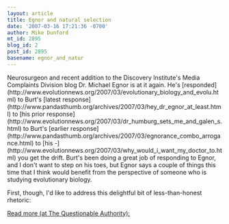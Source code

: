 ```yaml
---
layout: article
title: Egnor and natural selection
date: '2007-03-16 17:21:36 -0700'
author: Mike Dunford
mt_id: 2895
blog_id: 2
post_id: 2895
basename: egnor_and_natur
---
```

<p>
Neurosurgeon and recent addition to the Discovery Institute's Media Complaints Division blog Dr. Michael Egnor is at it again. He's [responded](http://www.evolutionnews.org/2007/03/evolutionary_biology_and_evolu.html) to Burt's [latest response](http://www.pandasthumb.org/archives/2007/03/hey_dr_egnor_at_least.html) to [his prior response](http://www.evolutionnews.org/2007/03/dr_humburg_sets_me_and_galen_s.html) to Burt's [earlier response](http://www.pandasthumb.org/archives/2007/03/egnorance_combo_arrogance.html) to [his -](http://www.evolutionnews.org/2007/03/why_would_i_want_my_doctor_to.html) you get the drift. Burt's been doing a great job of responding to Egnor, and I don't want to step on his toes, but Egnor says a couple of things this time that I think would benefit from the perspective of someone who is studying evolutionary biology. 
</p>

<p>
First, though, I'd like to address this delightful bit of less-than-honest rhetoric:
</p>

[Read more (at The Questionable Authority):](http://scienceblogs.com/authority/2007/03/egnor_and_natural_selection.php)
